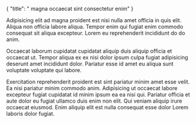 {
  "title": " magna occaecat sint consectetur enim"
}

Adipisicing elit ad magna proident est nisi nulla amet officia in quis elit. Aliqua non officia labore aliqua. Tempor enim qui fugiat enim commodo consequat sit aliqua excepteur. Lorem eu reprehenderit incididunt do do anim.

Occaecat laborum cupidatat cupidatat aliquip duis aliquip officia et occaecat ut. Tempor aliqua ex ex nisi dolor ipsum culpa fugiat adipisicing deserunt amet incididunt dolor. Pariatur esse id amet eu aliqua sunt voluptate voluptate qui labore.

Exercitation reprehenderit proident est sint pariatur minim amet esse velit. Ea nisi pariatur minim commodo anim. Adipisicing ut occaecat labore excepteur fugiat cupidatat id minim ipsum ea ea nisi qui. Pariatur officia et aute dolor eu fugiat ullamco duis enim non elit. Qui veniam aliquip irure occaecat eiusmod. Enim aliquip elit est nulla consequat esse dolor Lorem laboris dolor fugiat.